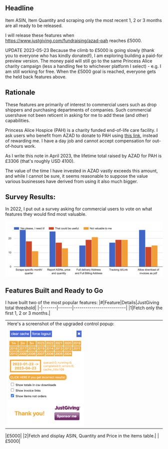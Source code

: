 ## Headline
Item ASIN, Item Quantity and scraping only the most recent 1, 2 or 3 months are all ready to be released.

I will release these features when https://www.justgiving.com/fundraising/azad-pah reaches £5000.

UPDATE 2023-05-23
Because the climb to £5000 is going slowly (thank you to everyone who has kindly donated!), I am exploring building a paid-for preview version.
The money paid will still go to the same Princess Alice charity campaign (less a handling fee to whichever platform I select) - e.g. I am still working for free.
When the £5000 goal is reached, everyone gets the held back features above.

## Rationale

These features are primarily of interest to commercial users such as drop shippers and purchasing departments of companies. Such commercial usershave not been reticent in asking for me to add these (and other) capabilities.

Princess Alice Hospice (PAH) is a charity funded end-of-life care facility. I ask users who benefit from AZAD to donate to PAH using [this link](https://www.justgiving.com/fundraising/azad-pah/donate), instead of rewarding me. I have a day job and cannot accept compensation for out-of-hours work.

As I write this note in April 2023, the lifetime total raised by AZAD for PAH is £3306 (that's roughly USD 4100).

The value of the time I have invested in AZAD vastly exceeds this amount, and while I cannot be sure, it seems reasonable to suppose the value various businesses have derived from using it also much bigger.


## Survey Results:
In 2022, I put out a survey asking for commercial users to vote on what features they would find most valuable.

![voting results](img/azad_feature_voting.png)


## Features Built and Ready to Go

I have built two of the most popular features:
|#|Feature|Details|JustGiving total threshold|
|-|-------|-------|--------------------------|
|1|Fetch only the first 1, 2 or 3 months.|<table><tr><td>Here's a screenshot of the upgraded control popup:</td></tr><tr><td><img src="img/azad_123_months.png" width="50%" height="50%"/></td></tr></table>|£5000|
|2|Fetch and display ASIN, Quantity and Price in the items table.| |£5000|
